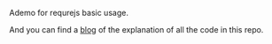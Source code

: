 Ademo for requrejs basic usage.

And you can find a [blog](https://buildall.github.io/2015/11/23/requirebasic/) of the explanation of all the code in this repo.
